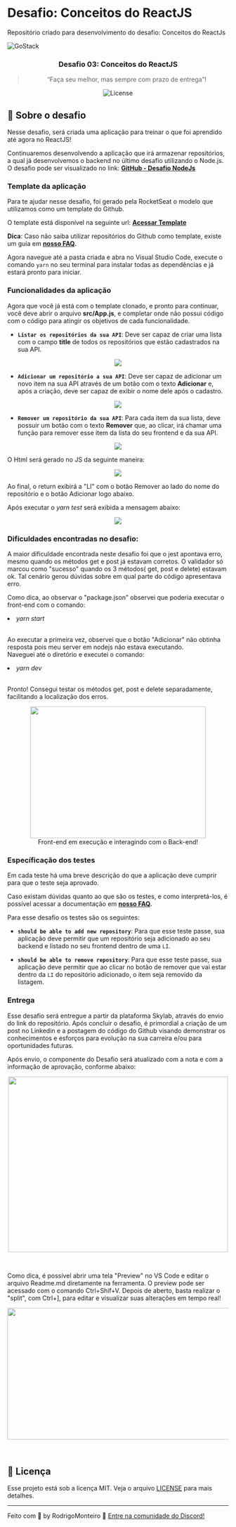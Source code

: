 # Desafio: Conceitos do ReactJS
Repositório criado para desenvolvimento do desafio: Conceitos do ReactJs

<img alt="GoStack" src="https://storage.googleapis.com/golden-wind/bootcamp-gostack/header-desafios.png" />

<h3 align="center">
  Desafio 03: Conceitos do ReactJS
</h3>

<blockquote align="center">“Faça seu melhor, mas sempre com prazo de entrega”!</blockquote>

<p align="center">
  <img alt="License" src="https://img.shields.io/badge/license-MIT-%2304D361">
</p>

## :rocket: Sobre o desafio

Nesse desafio, será criada uma aplicação para treinar o que foi aprendido até agora no ReactJS!

Continuaremos desenvolvendo a aplicação que irá armazenar repositórios, a qual já desenvolvemos o backend no último desafio utilizando o Node.js.
O desafio pode ser visualizado no link: 
 **[GitHub - Desafio NodeJs](https://github.com/RodrigoPMonteiro/desafio-conceitos-nodejs)**

### Template da aplicação

Para te ajudar nesse desafio, foi gerado pela RocketSeat o modelo que utilizamos como um template do Github.

O template está disponível na seguinte url: **[Acessar Template](https://github.com/Rocketseat/gostack-template-conceitos-reactjs)**

**Dica**: Caso não saiba utilizar repositórios do Github como template, existe um guia em **[nosso FAQ](https://github.com/Rocketseat/bootcamp-gostack-desafios/tree/master/faq-desafios).**

Agora navegue até a pasta criada e abra no Visual Studio Code, execute o comando `yarn` no seu terminal para instalar todas as dependências e já estará pronto para iniciar.

### Funcionalidades da aplicação

Agora que você já está com o template clonado, e pronto para continuar, você deve abrir o arquivo **src/App.js**, e completar onde não possui código com o código para atingir os objetivos de cada funcionalidade.

- **`Listar os repositórios da sua API`**: Deve ser capaz de criar uma lista com o campo **title** de todos os repositórios que estão cadastrados na sua API.

<p align="center">
  <img  src="./assets/reactjs-get.png">
</p>

- **`Adicionar um repositório a sua API`**: Deve ser capaz de adicionar um novo item na sua API através de um botão com o texto **Adicionar** e, após a criação, deve ser capaz de exibir o nome dele após o cadastro.

<p align="center">
  <img  src="./assets/reactjs-post.png">
</p>

- **`Remover um repositório da sua API`**: Para cada item da sua lista, deve possuir um botão com o texto **Remover** que, ao clicar, irá chamar uma função para remover esse item da lista do seu frontend e da sua API.

<p align="center">
  <img  src="./assets/reactjs-delete.png">
</p>

O Html será gerado no JS da seguinte maneira:

<p align="center">
  <img  src="./assets/reactjs-return.png">
</p>

Ao final, o return exibirá a "LI" com o botão Remover ao lado do nome do repositório e o botão Adicionar logo abaixo.

Após executar o <I>yarn test</I> será exibida a mensagem abaixo:

<p align="center">
  <img  src="./assets/reactjs-approved.png">
</p>

### Dificuldades encontradas no desafio:

A maior dificuldade encontrada neste desafio foi que o jest apontava erro, mesmo quando os métodos get e post já estavam corretos. O validador só marcou como "sucesso" quando os 3 métodos( get, post e delete) estavam ok.
Tal cenário gerou dúvidas sobre em qual parte do código apresentava erro.

Como dica, ao observar o "package.json" observei que poderia executar o front-end com o comando:

<li>
  <i>yarn start</i>
</li><br>

Ao executar a primeira vez, observei que o botão "Adicionar" não obtinha resposta pois meu server em nodejs não estava executando.<br> 
Naveguei até o diretório e executei o comando:

<li>
  <i>yarn dev</i>
</li><br>

Pronto! Consegui testar os métodos get, post e delete separadamente, facilitando a localização dos erros.

<p align="center" >
  <img height="300" width="400" src="./assets/reactjs-front-exec.png">
  <br>Front-end em execução e interagindo com o Back-end!
</p>

### Específicação dos testes

Em cada teste há uma breve descrição do que a aplicação deve cumprir para que o teste seja aprovado.

Caso existam dúvidas quanto ao que são os testes, e como interpretá-los, é possível acessar a documentação em **[nosso FAQ](https://github.com/Rocketseat/bootcamp-gostack-desafios/tree/master/faq-desafios).**

Para esse desafio os testes são os seguintes:

- **`should be able to add new repository`**: Para que esse teste passe, sua aplicação deve permitir que um repositório seja adicionado ao seu backend e listado no seu frontend dentro de uma `LI`.

- **`should be able to remove repository`**: Para que esse teste passe, sua aplicação deve permitir que ao clicar no botão de remover que vai estar dentro da `LI` do repositório adicionado, o item seja removido da listagem.

### Entrega

Esse desafio será entregue a partir da plataforma Skylab, através do envio do link do repositório. Após concluir o desafio, é primordial a criação de um post no Linkedin e a postagem do código do Github visando demonstrar os conhecimentos e esforços para evolução na sua carreira e/ou para oportunidades futuras.

Após envio, o componente do Desafio será atualizado com a nota e com a informação de aprovação, conforme abaixo:

<p align="center" >
  <img height="400"  width="500" src="./assets/reactjs-challenge.png">
</p>
<br>

Como dica, é possível abrir uma tela "Preview" no VS Code e editar o arquivo Readme.md diretamente na ferramenta. O preview pode ser acessado com o comando Ctrl+Shif+V.
Depois de aberto, basta realizar o "split", com Ctrl+], para editar e visualizar suas alterações em tempo real!

<p align="center" >
  <img height="300" width="700" src="./assets/reactjs-readme-prev.png">
</p>
<br>

## :memo: Licença

Esse projeto está sob a licença MIT. Veja o arquivo [LICENSE](LICENSE) para mais detalhes.

---

Feito com 💜 by RodrigoMonteiro :wave: [Entre na comunidade do Discord!](https://discordapp.com/invite/gCRAFhc)
